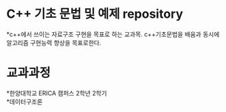 # C++ 기초 문법 및 예제 repository
*c++에서 쓰이는 자료구조 구현을 목표로 하는 교과목.  c++기초문법을 배움과 동시에 알고리즘 구현능력 향상을 목표로한다.


# 교과과정
*한양대학교 ERICA 캠퍼스 2학년 2학기  
*데이터구조론 
